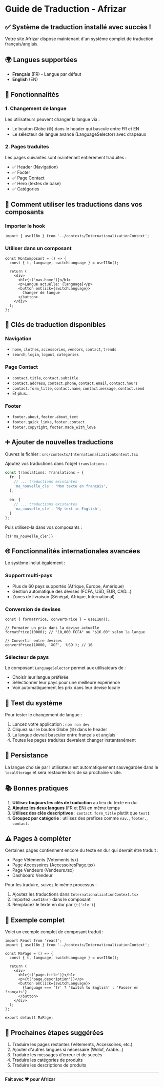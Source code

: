 # Guide de Traduction - Afrizar

## ✅ Système de traduction installé avec succès !

Votre site Afrizar dispose maintenant d'un système complet de traduction français/anglais.

## 🌍 Langues supportées

- **Français** (FR) - Langue par défaut
- **English** (EN)

## 🎯 Fonctionnalités

### 1. Changement de langue
Les utilisateurs peuvent changer la langue via :
- Le bouton Globe (🌐) dans le header qui bascule entre FR et EN
- Le sélecteur de langue avancé (LanguageSelector) avec drapeaux

### 2. Pages traduites
Les pages suivantes sont maintenant entièrement traduites :
- ✅ Header (Navigation)
- ✅ Footer
- ✅ Page Contact
- ✅ Hero (textes de base)
- ✅ Catégories

## 📝 Comment utiliser les traductions dans vos composants

### Importer le hook
```tsx
import { useI18n } from '../contexts/InternationalizationContext';
```

### Utiliser dans un composant
```tsx
const MonComposant = () => {
  const { t, language, switchLanguage } = useI18n();
  
  return (
    <div>
      <h1>{t('nav.home')}</h1>
      <p>Langue actuelle: {language}</p>
      <button onClick={switchLanguage}>
        Changer de langue
      </button>
    </div>
  );
};
```

## 🔑 Clés de traduction disponibles

### Navigation
- `home`, `clothes`, `accessories`, `vendors`, `contact`, `trends`
- `search`, `login`, `logout`, `categories`

### Page Contact
- `contact.title`, `contact.subtitle`
- `contact.address`, `contact.phone`, `contact.email`, `contact.hours`
- `contact.form_title`, `contact.name`, `contact.message`, `contact.send`
- Et plus...

### Footer
- `footer.about`, `footer.about_text`
- `footer.quick_links`, `footer.contact`
- `footer.copyright`, `footer.made_with_love`

## ➕ Ajouter de nouvelles traductions

Ouvrez le fichier : `src/contexts/InternationalizationContext.tsx`

Ajoutez vos traductions dans l'objet `translations` :

```typescript
const translations: Translations = {
  fr: {
    // ... traductions existantes
    'ma_nouvelle_cle': 'Mon texte en français',
  },
  
  en: {
    // ... traductions existantes
    'ma_nouvelle_cle': 'My text in English',
  }
};
```

Puis utilisez-la dans vos composants :
```tsx
{t('ma_nouvelle_cle')}
```

## 🌐 Fonctionnalités internationales avancées

Le système inclut également :

### Support multi-pays
- Plus de 60 pays supportés (Afrique, Europe, Amérique)
- Gestion automatique des devises (FCFA, USD, EUR, CAD...)
- Zones de livraison (Sénégal, Afrique, International)

### Conversion de devises
```tsx
const { formatPrice, convertPrice } = useI18n();

// Formater un prix dans la devise actuelle
formatPrice(10000); // "10,000 FCFA" ou "$16.00" selon la langue

// Convertir entre devises
convertPrice(10000, 'XOF', 'USD'); // 16
```

### Sélecteur de pays
Le composant `LanguageSelector` permet aux utilisateurs de :
- Choisir leur langue préférée
- Sélectionner leur pays pour une meilleure expérience
- Voir automatiquement les prix dans leur devise locale

## 🔧 Test du système

Pour tester le changement de langue :
1. Lancez votre application : `npm run dev`
2. Cliquez sur le bouton Globe (🌐) dans le header
3. La langue devrait basculer entre français et anglais
4. Toutes les pages traduites devraient changer instantanément

## 💾 Persistance

La langue choisie par l'utilisateur est automatiquement sauvegardée dans le `localStorage` et sera restaurée lors de sa prochaine visite.

## 📚 Bonnes pratiques

1. **Utilisez toujours les clés de traduction** au lieu du texte en dur
2. **Ajoutez les deux langues** (FR et EN) en même temps
3. **Utilisez des clés descriptives** : `contact.form_title` plutôt que `text1`
4. **Groupez par catégorie** : utilisez des préfixes comme `nav.`, `footer.`, `contact.`

## ⚠️ Pages à compléter

Certaines pages contiennent encore du texte en dur qui devrait être traduit :
- Page Vêtements (Vetements.tsx)
- Page Accessoires (AccessoiresPage.tsx)
- Page Vendeurs (Vendeurs.tsx)
- Dashboard Vendeur

Pour les traduire, suivez le même processus :
1. Ajoutez les traductions dans `InternationalizationContext.tsx`
2. Importez `useI18n()` dans le composant
3. Remplacez le texte en dur par `{t('cle')}`

## 🎨 Exemple complet

Voici un exemple complet de composant traduit :

```tsx
import React from 'react';
import { useI18n } from '../contexts/InternationalizationContext';

const MaPage = () => {
  const { t, language, switchLanguage } = useI18n();
  
  return (
    <div>
      <h1>{t('page.title')}</h1>
      <p>{t('page.description')}</p>
      <button onClick={switchLanguage}>
        {language === 'fr' ? 'Switch to English' : 'Passer en français'}
      </button>
    </div>
  );
};

export default MaPage;
```

## 🚀 Prochaines étapes suggérées

1. Traduire les pages restantes (Vêtements, Accessoires, etc.)
2. Ajouter d'autres langues si nécessaire (Wolof, Arabe...)
3. Traduire les messages d'erreur et de succès
4. Traduire les catégories de produits
5. Traduire les descriptions de produits

---

**Fait avec ❤️ pour Afrizar**
